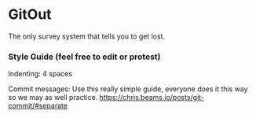 # GitOut

The only survey system that tells you to get lost.


### Style Guide (feel free to edit or protest)

Indenting: 4 spaces

Commit messages: Use this really simple guide, everyone does it this way so we may as well practice.
https://chris.beams.io/posts/git-commit/#separate

